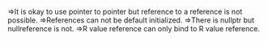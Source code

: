 =>It is okay to use pointer to pointer but reference to a reference is not possible.
=>References can not be default initialized.
=>There is nullptr but nullreference is not. 
=>R value reference can only bind to R value reference.

